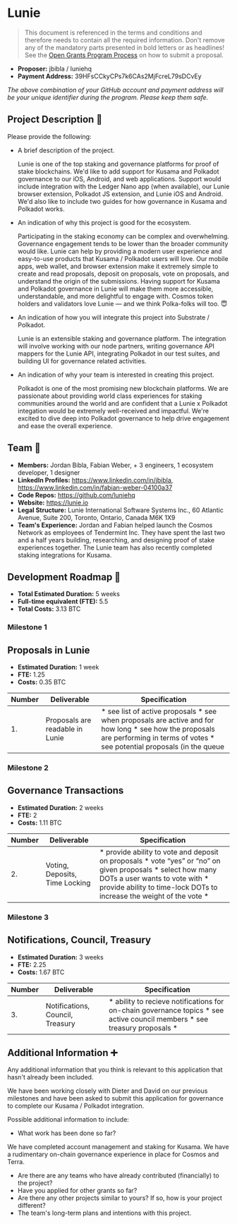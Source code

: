 # Lunie

> This document is referenced in the terms and conditions and therefore needs to contain all the required information. Don't remove any of the mandatory parts presented in bold letters or as headlines! See the [Open Grants Program Process](https://github.com/w3f/Open-Grants-Program/blob/master/README_2.md) on how to submit a proposal.

* **Proposer:** jbibla / luniehq
* **Payment Address:** 39HFsCCkyCPs7k6CAs2MjFcreL79sDCvEy

*The above combination of your GitHub account and payment address will be your unique identifier during the program. Please keep them safe.*

## Project Description :page_facing_up:

Please provide the following:

* A brief description of the project.
  
  Lunie is one of the top staking and governance platforms for proof of stake blockchains. We'd like to add support for Kusama and Polkadot governance to our iOS, Android, and web applications. Support would include integration with the Ledger Nano app (when available), our Lunie browser extension, Polkadot JS extension, and Lunie iOS and Android.
  We'd also like to include two guides for how governance in Kusama and Polkadot works.
  
* An indication of why this project is good for the ecosystem.
  
  Participating in the staking economy can be complex and overwhelming. Governance engagement tends to be lower than the broader community would like. Lunie can help by providing a modern user experience and easy-to-use products that Kusama / Polkadot users will love.
  Our mobile apps, web wallet, and browser extension make it extremely simple to create and read proposals, deposit on proposals, vote on proposals, and understand the origin of the submissions. Having support for Kusama and Polkadot governance in Lunie will make them more accessible, understandable, and more delightful to engage with.
  Cosmos token holders and validators love Lunie — and we think Polka-folks will too. 😇

* An indication of how you will integrate this project into Substrate / Polkadot.
  
  Lunie is an extensible staking and governance platform. The integration will involve working with our node partners, writing governance API mappers for the Lunie API, integrating Polkadot in our test suites, and building UI for governance related activities.
  
* An indication of why your team is interested in creating this project.
  
  Polkadot is one of the most promising new blockchain platforms. We are passionate about providing world class experiences for staking communities around the world and are confident that a Lunie x Polkadot integation would be extremely well-received and impactful.  We're excited to dive deep into Polkadot governance to help drive engagement and ease the overall experience.

## Team :busts_in_silhouette:

* **Members:** Jordan Bibla, Fabian Weber, + 3 engineers, 1 ecosystem developer, 1 designer
* **LinkedIn Profiles:** https://www.linkedin.com/in/jbibla, https://www.linkedin.com/in/fabian-weber-04100a37
* **Code Repos:** https://github.com/luniehq
* **Website:** https://lunie.io
* **Legal Structure:** Lunie International Software Systems Inc., 60 Atlantic Avenue, Suite 200, Toronto, Ontario, Canada M6K 1X9
* **Team's Experience:** Jordan and Fabian helped launch the Cosmos Network as employees of Tendermint Inc. They have spent the last two and a half years building, researching, and designing proof of stake experiences together. The Lunie team has also recently completed staking integrations for Kusama.

## Development Roadmap :nut_and_bolt:

* **Total Estimated Duration:** 5 weeks
* **Full-time equivalent (FTE):**  5.5
* **Total Costs:** 3.13 BTC

### Milestone 1

## Proposals in Lunie

* **Estimated Duration:** 1 week
* **FTE:**  1.25
* **Costs:** 0.35 BTC

| Number | Deliverable | Specification |
| ------------- | ------------- | ------------- |
| 1. | Proposals are readable in Lunie | * see list of active proposals * see when proposals are active and for how long * see how the proposals are performing in terms of votes * see potential proposals (in the queue

### Milestone 2

## Governance Transactions

* **Estimated Duration:** 2 weeks
* **FTE:**  2
* **Costs:** 1.11 BTC

| Number | Deliverable | Specification |
| ------------- | ------------- | ------------- |
| 2. | Voting, Deposits, Time Locking |  * provide ability to vote and deposit on proposals * vote “yes” or “no” on given proposals * select how many DOTs a user wants to vote with * provide ability to time-lock DOTs to increase the weight of the vote *

### Milestone 3

## Notifications, Council, Treasury

* **Estimated Duration:** 3 weeks
* **FTE:**  2.25
* **Costs:** 1.67 BTC

| Number | Deliverable | Specification |
| ------------- | ------------- | ------------- |
| 3. | Notifications, Council, Treasury |  * ability to recieve notifications for on-chain governance topics * see active council members * see treasury proposals *

## Additional Information :heavy_plus_sign:

Any additional information that you think is relevant to this application that hasn't already been included.

We have been working closely with Dieter and David on our previous milestones and have been asked to submit this application for governance to complete our Kusama / Polkadot integration.

Possible additional information to include:

* What work has been done so far?

We have completed account management and staking for Kusama. We have a rudimentary on-chain governance experience in place for Cosmos and Terra.

* Are there are any teams who have already contributed (financially) to the project?
* Have you applied for other grants so far?
* Are there any other projects similar to yours? If so, how is your project different?
* The team's long-term plans and intentions with this project.
